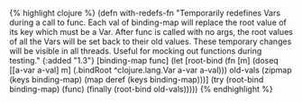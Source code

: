 {% highlight clojure %}
(defn with-redefs-fn
  "Temporarily redefines Vars during a call to func.  Each val of
  binding-map will replace the root value of its key which must be
  a Var.  After func is called with no args, the root values of all
  the Vars will be set back to their old values.  These temporary
  changes will be visible in all threads.  Useful for mocking out
  functions during testing."
  {:added "1.3"}
  [binding-map func]
  (let [root-bind (fn [m]
                    (doseq [[a-var a-val] m]
                      (.bindRoot ^clojure.lang.Var a-var a-val)))
        old-vals (zipmap (keys binding-map)
                         (map deref (keys binding-map)))]
    (try
      (root-bind binding-map)
      (func)
      (finally
        (root-bind old-vals)))))
{% endhighlight %}
